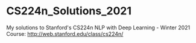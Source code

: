 # CS224n_Solutions_2021
My solutions to Stanford's CS224n NLP with Deep Learning - Winter 2021
Course: http://web.stanford.edu/class/cs224n/
